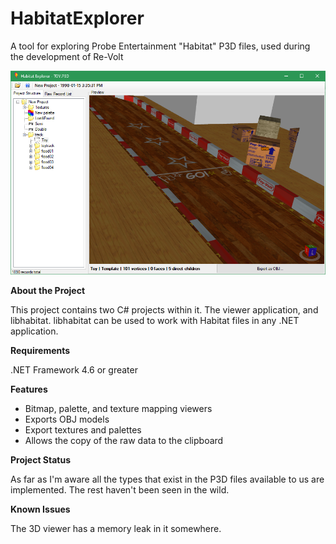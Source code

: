 # HabitatExplorer
A tool for exploring Probe Entertainment "Habitat" P3D files, used during the development of Re-Volt

![The tool in action](preview.png)

**About the Project**

This project contains two C# projects within it. The viewer application, and libhabitat. libhabitat can be used  to work with Habitat files in any .NET application.

**Requirements**

.NET Framework 4.6 or greater

**Features**

- Bitmap, palette, and texture mapping viewers
- Exports OBJ models
- Export textures and palettes
- Allows the copy of the raw data to the clipboard

**Project Status**

As far as I'm aware all the types that exist in the P3D files available to us are implemented. The rest haven't been seen in the wild.

**Known Issues**

The 3D viewer has a memory leak in it somewhere.
